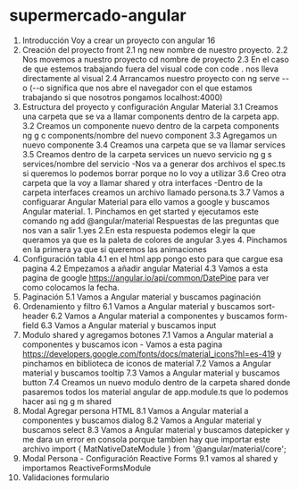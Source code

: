 # supermercado-angular
1. Introducción
Voy a crear un proyecto con angular 16
2. Creación del proyecto front
    2.1 ng new nombre de nuestro proyecto.
    2.2 Nos movemos a nuestro proyecto cd nombre de proyecto
    2.3 En el caso de que estemos trabajando fuera del visual code con code . nos lleva directamente al visual
    2.4 Arrancamos nuestro proyecto con ng serve --o (--o significa que nos abre el navegador con el que estamos trabajando si que nosotros pongamos localhost:4000)
3. Estructura del proyecto y configuración Angular Material
    3.1 Creamos una carpeta que se va a llamar components dentro de la carpeta app.
    3.2 Creamos un  componente nuevo dentro de la carpeta components ng g c components/nombre del nuevo component
    3.3 Agregamos un nuevo componente
    3.4 Creamos una carpeta que se va llamar services
    3.5 Creamos dentro de la carpeta services un nuevo servicio ng g s services/nombre del servicio
        -Nos va a generar dos archivos el spec.ts si queremos lo podemos borrar porque no lo voy a utilizar
    3.6 Creo otra carpeta que la voy a llamar shared y otra interfaces
        -Dentro de la carpeta interfaces creamos un archivo llamado persona.ts
    3.7 Vamos a configuarar Angular Material para ello vamos a google y buscamos Angular material.
        1. Pinchamos en get started y ejecutamos este comando ng add @angular/material
        Respuestas de las preguntas que nos van a salir
            1.yes
            2.En esta respuesta podemos elegir la que queramos ya que es la paleta de colores de angular
            3.yes
            4. Pinchamos en la primera ya que si queremos las animaciones
4. Configuración tabla 
    4.1 en el html app pongo esto para que cargue esa pagina <app-list-personas></app-list-personas>
    4.2 Empezamos a añadir angular Material
    4.3 Vamos a esta pagina de google https://angular.io/api/common/DatePipe para ver como colocamos la fecha.
5. Paginación
    5.1 Vamos a Angular material y buscamos paginación
6. Ordenamiento y filtro
    6.1 Vamos a Angular material y buscamos sort-header
    6.2 Vamos a Angular material a componentes y buscamos form-field
    6.3 Vamos a Angular material y buscamos input
7. Modulo shared y agregamos botones
    7.1 Vamos a Angular material a componentes y buscamos icon
        - Vamos a esta pagina https://developers.google.com/fonts/docs/material_icons?hl=es-419 y pinchamos en biblioteca de iconos de material
    7.2 Vamos a Angular material y buscamos tooltip
    7.3 Vamos a Angular material y buscamos button
    7.4 Creamos un nuevo modulo dentro de la carpeta shared donde pasaremos todos los material angular de app.module.ts que lo podemos hacer asi ng g m shared
8. Modal Agregar persona HTML
    8.1 Vamos a Angular material a componentes y buscamos dialog
    8.2 Vamos a Angular material y buscamos select
    8.3 Vamos a Angular material y buscamos datepicker y me dara un error en consola porque tambien hay que importar este archivo import { MatNativeDateModule } from '@angular/material/core';
9. Modal Persona - Configuración Reactive Forms
    9.1 vamos al shared y importamos ReactiveFormsModule
10. Validaciones formulario

    
